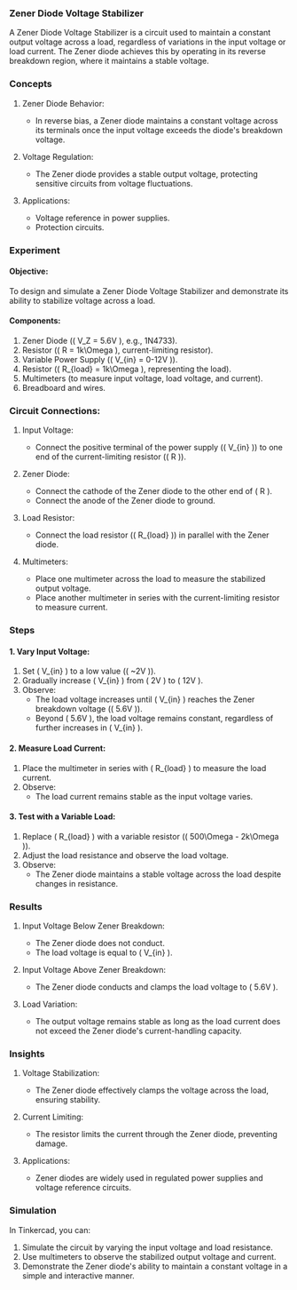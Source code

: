 ### Zener Diode Voltage Stabilizer

A Zener Diode Voltage Stabilizer is a circuit used to maintain a constant output voltage across a load, regardless of variations in the input voltage or load current. The Zener diode achieves this by operating in its reverse breakdown region, where it maintains a stable voltage.

### Concepts

1. Zener Diode Behavior:
   - In reverse bias, a Zener diode maintains a constant voltage across its terminals once the input voltage exceeds the diode's breakdown voltage.

2. Voltage Regulation:
   - The Zener diode provides a stable output voltage, protecting sensitive circuits from voltage fluctuations.

3. Applications:
   - Voltage reference in power supplies.
   - Protection circuits.

### Experiment

#### Objective:

To design and simulate a Zener Diode Voltage Stabilizer and demonstrate its ability to stabilize voltage across a load.

#### Components:

1. Zener Diode (\( V_Z = 5.6V \), e.g., 1N4733).
2. Resistor (\( R = 1k\Omega \), current-limiting resistor).
3. Variable Power Supply (\( V_{in} = 0-12V \)).
4. Resistor (\( R_{load} = 1k\Omega \), representing the load).
5. Multimeters (to measure input voltage, load voltage, and current).
6. Breadboard and wires.

### Circuit Connections:

1. Input Voltage:
   - Connect the positive terminal of the power supply (\( V_{in} \)) to one end of the current-limiting resistor (\( R \)).

2. Zener Diode:
   - Connect the cathode of the Zener diode to the other end of \( R \).
   - Connect the anode of the Zener diode to ground.

3. Load Resistor:
   - Connect the load resistor (\( R_{load} \)) in parallel with the Zener diode.

4. Multimeters:
   - Place one multimeter across the load to measure the stabilized output voltage.
   - Place another multimeter in series with the current-limiting resistor to measure current.

### Steps

#### 1. Vary Input Voltage:

1. Set \( V_{in} \) to a low value (\( ~2V \)).
2. Gradually increase \( V_{in} \) from \( 2V \) to \( 12V \).
3. Observe:
   - The load voltage increases until \( V_{in} \) reaches the Zener breakdown voltage (\( 5.6V \)).
   - Beyond \( 5.6V \), the load voltage remains constant, regardless of further increases in \( V_{in} \).

#### 2. Measure Load Current:

1. Place the multimeter in series with \( R_{load} \) to measure the load current.
2. Observe:
   - The load current remains stable as the input voltage varies.

#### 3. Test with a Variable Load:

1. Replace \( R_{load} \) with a variable resistor (\( 500\Omega - 2k\Omega \)).
2. Adjust the load resistance and observe the load voltage.
3. Observe:
   - The Zener diode maintains a stable voltage across the load despite changes in resistance.

### Results

1. Input Voltage Below Zener Breakdown:
   - The Zener diode does not conduct.
   - The load voltage is equal to \( V_{in} \).

2. Input Voltage Above Zener Breakdown:
   - The Zener diode conducts and clamps the load voltage to \( 5.6V \).

3. Load Variation:
   - The output voltage remains stable as long as the load current does not exceed the Zener diode's current-handling capacity.

### Insights

1. Voltage Stabilization:
   - The Zener diode effectively clamps the voltage across the load, ensuring stability.

2. Current Limiting:
   - The resistor limits the current through the Zener diode, preventing damage.

3. Applications:
   - Zener diodes are widely used in regulated power supplies and voltage reference circuits.

### Simulation

In Tinkercad, you can:
1. Simulate the circuit by varying the input voltage and load resistance.
2. Use multimeters to observe the stabilized output voltage and current.
3. Demonstrate the Zener diode's ability to maintain a constant voltage in a simple and interactive manner.
